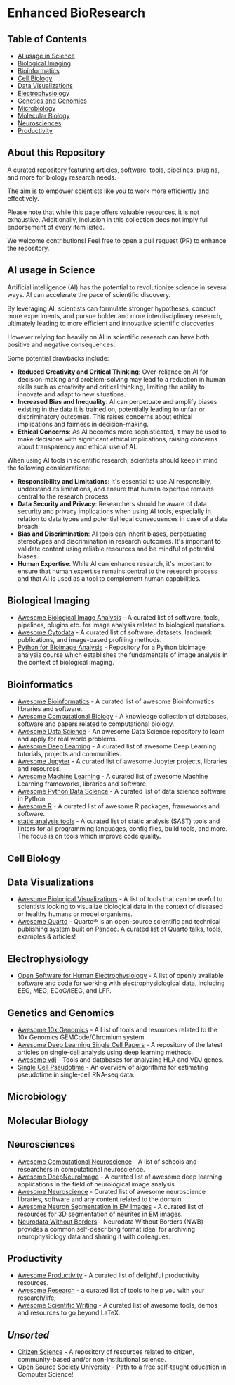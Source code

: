 # Enhanced BioResearch

## Table of Contents

- [AI usage in Science](#ai-usage-in-science)
- [Biological Imaging](#biological-imaging)
- [Bioinformatics](#bioinformatics)
- [Cell Biology](cell-biology)
- [Data Visualizations](#data-visualizations)
- [Electrophysiology](#electrophysiology)
- [Genetics and Genomics](#genetics-and-genomics)
- [Microbiology](#microbiology)
- [Molecular Biology](#molecular-biology)
- [Neurosciences](#neurosciences)
- [Productivity](#productivity)


## About this Repository

A curated repository featuring articles, software, tools, pipelines, plugins, and more  for biology research needs.

The aim is to empower scientists like you to work more efficiently and effectively.

Please note that while this page offers valuable resources, it is not exhaustive. Additionally, inclusion in this collection does not imply full endorsement of every item listed.

We welcome contributions! Feel free to open a pull request (PR) to enhance the repository.

## AI usage in Science

Artificial intelligence (AI) has the potential to revolutionize science in several ways. AI can accelerate the pace of scientific discovery.  

By leveraging AI, scientists can formulate stronger hypotheses, conduct more experiments, and pursue bolder and more interdisciplinary research, ultimately leading to more efficient and innovative scientific discoveries

However relying too heavily on AI in scientific research can have both positive and negative consequences. 

Some potential drawbacks include:

- **Reduced Creativity and Critical Thinking**: Over-reliance on AI for decision-making and problem-solving may lead to a reduction in human skills such as creativity and critical thinking, limiting the ability to innovate and adapt to new situations.
- **Increased Bias and Inequality**: AI can perpetuate and amplify biases existing in the data it is trained on, potentially leading to unfair or discriminatory outcomes. This raises concerns about ethical implications and fairness in decision-making.
- **Ethical Concerns**: As AI becomes more sophisticated, it may be used to make decisions with significant ethical implications, raising concerns about transparency and ethical use of AI.

When using AI tools in scientific research, scientists should keep in mind the following considerations:
  
- **Responsibility and Limitations**: It's essential to use AI responsibly, understand its limitations, and ensure that human expertise remains central to the research process.
- **Data Security and Privacy**: Researchers should be aware of data security and privacy implications when using AI tools, especially in relation to data types and potential legal consequences in case of a data breach.
- **Bias and Discrimination**: AI tools can inherit biases, perpetuating stereotypes and discrimination in research outcomes. It's important to validate content using reliable resources and be mindful of potential biases.
- **Human Expertise**: While AI can enhance research, it's important to ensure that human expertise remains central to the research process and that AI is used as a tool to complement human capabilities.


## Biological Imaging

- [Awesome Biological Image Analysis](https://github.com/hallvaaw/awesome-biological-image-analysis) - A curated list of software, tools, pipelines, plugins etc. for image analysis related to biological questions.
- [Awesome Cytodata](https://github.com/cytodata/awesome-cytodata) - A curated list of software, datasets, landmark publications, and image-based profiling methods.
- [Python for Bioimage Analysis](https://github.com/RMS-DAIM/Python-for-Bioimage-Analysis) -  Repository for a Python bioimage analysis course which establishes the fundamentals of image analysis in the context of biological imaging.
  
## Bioinformatics

- [Awesome Bioinformatics](https://github.com/danielecook/Awesome-Bioinformatics) - A curated list of awesome Bioinformatics libraries and software.
- [Awesome Computational Biology](https://github.com/inoue0426/awesome-computational-biology) - A knowledge collection of databases, software and papers related to computational biology.
- [Awesome Data Science](https://github.com/academic/awesome-datascience) - An awesome Data Science repository to learn and apply for real world problems.
- [Awesome Deep Learning](https://github.com/ChristosChristofidis/awesome-deep-learning) - A curated list of awesome Deep Learning tutorials, projects and communities.
- [Awesome Jupyter](https://github.com/markusschanta/awesome-jupyter) - A curated list of awesome Jupyter projects, libraries and resources.
- [Awesome Machine Learning](https://github.com/josephmisiti/awesome-machine-learning) - A curated list of awesome Machine Learning frameworks, libraries and software.
- [Awesome Python Data Science](https://github.com/krzjoa/awesome-python-data-science) - A curated list of data science software in Python.
- [Awesome R](https://github.com/qinwf/awesome-R) - A curated list of awesome R packages, frameworks and software.
- [static analysis tools](https://github.com/analysis-tools-dev/static-analysis) - A curated list of static analysis (SAST) tools and linters for all programming languages, config files, build tools, and more. The focus is on tools which improve code quality.

## Cell Biology

## Data Visualizations

- [Awesome Biological Visualizations](https://github.com/keller-mark/awesome-biological-visualizations) - A list of tools that can be  useful to scientists looking to visualize biological data in the context of diseased or healthy humans or model organisms.
- [Awesome Quarto](https://github.com/mcanouil/awesome-quarto) - Quarto® is an open-source scientific and technical publishing system built on Pandoc. A curated list of Quarto talks, tools, examples & articles!

## Electrophysiology 

- [Open Software for Human Electrophysiology](https://github.com/openlists/ElectrophysiologySoftware) - A list of openly available software and code for working with electrophysiological data, including EEG, MEG, ECoG/iEEG, and LFP.

## Genetics and Genomics

- [Awesome 10x Genomics](https://github.com/johandahlberg/awesome-10x-genomics) - A List of tools and resources related to the 10x Genomics GEMCode/Chromium system.
- [Awesome Deep Learning Single Cell Papers](https://github.com/OmicsML/awesome-deep-learning-single-cell-papers) - A repository of the latest articles on single-cell analysis using deep learning methods.
- [Awesome vdj](https://github.com/slowkow/awesome-vdj) - Tools and databases for analyzing HLA and VDJ genes.
- [Single Cell Pseudotime](https://github.com/agitter/single-cell-pseudotime) - An overview of algorithms for estimating pseudotime in single-cell RNA-seq data.

## Microbiology

## Molecular Biology
  
## Neurosciences

- [Awesome Computational Neuroscience](https://github.com/eselkin/awesome-computational-neuroscience) - A list of schools and researchers in computational neuroscience.
- [Awesome DeepNeuroImage](https://github.com/alxndrkalinin/awesome-deepneuroimage) -  A curated list of awesome deep learning applications in the field of neurological image analysis
- [Awesome Neuroscience](https://github.com/analyticalmonk/awesome-neuroscience) - Curated list of awesome neuroscience libraries, software and any content related to the domain.
- [Awesome Neuron Segmentation in EM Images](https://github.com/subeeshvasu/Awesome-Neuron-Segmentation-in-EM-Images) - A curated list of resources for 3D segmentation of neurites in EM images.
- [Neurodata Without Borders](https://github.com/NeurodataWithoutBorders) - Neurodata Without Borders (NWB) provides a common self-describing format ideal for archiving neurophysiology data and sharing it with colleagues.

## Productivity

- [Awesome Productivity](https://github.com/jyguyomarch/awesome-productivity) - A curated list of delightful productivity resources.
- [Awesome Research](https://github.com/emptymalei/awesome-research) -  a curated list of tools to help you with your research/life;
- [Awesome Scientific Writing](https://github.com/writing-resources/awesome-scientific-writing) - A curated list of awesome tools, demos and resources to go beyond LaTeX.

## *Unsorted*

- [Citizen Science](https://github.com/dylanrees/citizen-science) - A repository of resources related to citizen, community-based and/or non-institutional science.
- [Open Source Society University](https://github.com/ossu/computer-science) -  Path to a free self-taught education in Computer Science!



